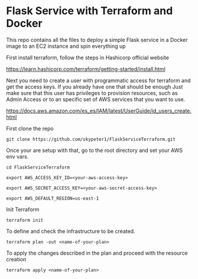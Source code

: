 # Flask Service with Terraform and Docker
This repo contains all the files to deploy a simple Flask service in a Docker image to an EC2 instance and spin everything up 

First install terraform, follow the steps in Hashicorp official website

https://learn.hashicorp.com/terraform/getting-started/install.html

Next you need to create a user with programmatic access for terraform and get the access keys. If you already have one that should be enough
Just make sure that this user has privileges to provision resources, such as Admin Access or to an specific set of AWS services that you want to use.

https://docs.aws.amazon.com/es_es/IAM/latest/UserGuide/id_users_create.html

First clone the repo

`git clone https://github.com/skypeter1/FlaskServiceTerraform.git`

Once your are setup with that, go to the root directory and set your AWS env vars.

`cd FlaskServiceTerraform`

`export AWS_ACCESS_KEY_ID=<your-aws-access-key>`

`export AWS_SECRET_ACCESS_KEY=<your-aws-secret-access-key>`

`export AWS_DEFAULT_REGION=us-east-1`

Init Terraform

`terraform init`

To define and check the infrastructure to be created. 

`terraform plan -out <name-of-your-plan>`

To apply the changes described in the plan and proceed with the resource creation

`terraform apply <name-of-your-plan>`

